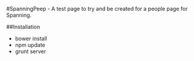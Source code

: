 #SpanningPeep - A test page to try and be created for a people page for Spanning.

##Installation
- bower install
- npm update
- grunt server

